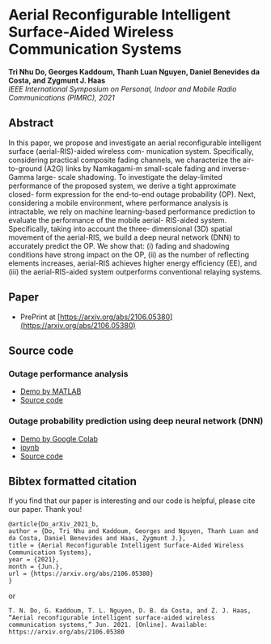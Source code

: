 # Aerial Reconfigurable Intelligent Surface-Aided Wireless Communication Systems

**Tri Nhu Do, Georges Kaddoum, Thanh Luan Nguyen, Daniel Benevides da Costa, and Zygmunt J. Haas**  
_IEEE International Symposium on Personal, Indoor and Mobile Radio Communications (PIMRC), 2021_

## Abstract
In this paper, we propose and investigate an aerial reconfigurable intelligent surface (aerial-RIS)-aided wireless com- munication system. Specifically, considering practical composite fading channels, we characterize the air-to-ground (A2G) links by Namkagami-m small-scale fading and inverse-Gamma large- scale shadowing. To investigate the delay-limited performance of the proposed system, we derive a tight approximate closed- form expression for the end-to-end outage probability (OP). Next, considering a mobile environment, where performance analysis is intractable, we rely on machine learning-based performance prediction to evaluate the performance of the mobile aerial- RIS-aided system. Specifically, taking into account the three- dimensional (3D) spatial movement of the aerial-RIS, we build a deep neural network (DNN) to accurately predict the OP. We show that: (i) fading and shadowing conditions have strong impact on the OP, (ii) as the number of reflecting elements increases, aerial-RIS achieves higher energy efficiency (EE), and (iii) the aerial-RIS-aided system outperforms conventional relaying systems.

## Paper
- PrePrint at [https://arxiv.org/abs/2106.05380](https://arxiv.org/abs/2106.05380)

## Source code
### Outage performance analysis
- [Demo by MATLAB](https://github.com/trinhudo/AerialRIS/blob/main/demo_OP_ana_sim.pdf)
- [Source code](https://github.com/trinhudo/Aerial-RIS/tree/main/Outage_Analysis)

### Outage probability prediction using deep neural network (DNN)
- [Demo by Google Colab](https://github.com/trinhudo/AerialRIS/blob/main/Aerial_RIS_DNN_OP_prediction_Colaboratory.pdf)
- [ipynb](https://github.com/trinhudo/AerialRIS/blob/main/DNN_prediction/Aerial_RIS_DNN_OP_prediction.ipynb)
- [Source code](https://github.com/trinhudo/Aerial-RIS/tree/main/DNN_prediction)

## Bibtex formatted citation

If you find that our paper is interesting and our code is helpful, please cite our paper. Thank you!

```
@article{Do_arXiv_2021_b,
author = {Do, Tri Nhu and Kaddoum, Georges and Nguyen, Thanh Luan and da Costa, Daniel Benevides and Haas, Zygmunt J.},
title = {Aerial Reconfigurable Intelligent Surface-Aided Wireless Communication Systems},
year = {2021},
month = {Jun.},
url = {https://arxiv.org/abs/2106.05380}
}
```

or

```
T. N. Do, G. Kaddoum, T. L. Nguyen, D. B. da Costa, and Z. J. Haas, “Aerial reconfigurable intelligent surface-aided wireless communication systems,” Jun. 2021. [Online]. Available: https://arxiv.org/abs/2106.05380
```
